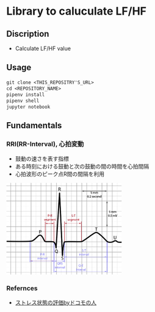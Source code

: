 # Library to caluculate LF/HF  
## Discription  
- Calculate LF/HF value  

## Usage  
```
git clone <THIS_REPOSITRY'S_URL>
cd <REPOSITORY_NAME>  
pipenv install  
pipenv shell  
jupyter notebook
```

## Fundamentals  
### RRI(RR-Interval), 心拍変動   
- 鼓動の速さを表す指標  
- ある時刻における鼓動と次の鼓動の間の時間を心拍間隔  
- 心拍波形のピーク点R間の間隔を利用  
<img src='ecg-sample.gif' width=60%>  

### Refernces  
- [ストレス状態の評価byドコモの人](https://qiita.com/yamamoton/items/633bf830628593e24172)
